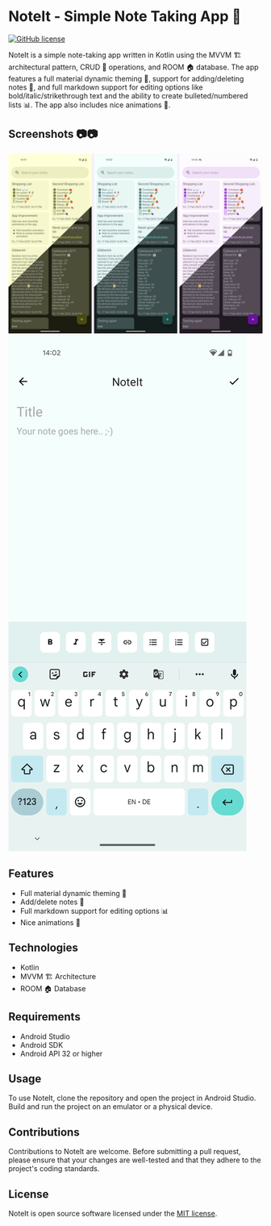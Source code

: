 # NoteIt - Simple Note Taking App 📝

[![GitHub license](https://img.shields.io/github/license/Catnatsuki/Note-It)](https://github.com/Catnatsuki/Note-It/blob/master/LICENSE)

NoteIt is a simple note-taking app written in Kotlin using the MVVM 🏗️ architectural pattern, CRUD 📝 operations, and ROOM 🏠 database. The app features a full material dynamic theming 🌈, support for adding/deleting notes 📝, and full markdown support for editing options like bold/italic/strikethrough text and the ability to create bulleted/numbered lists 📊. The app also includes nice animations 🎉.

## Screenshots 📷📷
![App Screenshot](screenshots/final_homescreen.png)
![App Screenshot](screenshots/light_addnote.png)

## Features

* Full material dynamic theming 🌈
* Add/delete notes 📝
* Full markdown support for editing options 📊
* Nice animations 🎉

## Technologies

* Kotlin
* MVVM 🏗️ Architecture
* ROOM 🏠 Database

## Requirements

* Android Studio
* Android SDK
* Android API 32 or higher

## Usage

To use NoteIt, clone the repository and open the project in Android Studio. Build and run the project on an emulator or a physical device.

## Contributions

Contributions to NoteIt are welcome. Before submitting a pull request, please ensure that your changes are well-tested and that they adhere to the project's coding standards.

## License

NoteIt is open source software licensed under the [MIT license](https://github.com/yourusername/NoteIt/blob/master/LICENSE).
